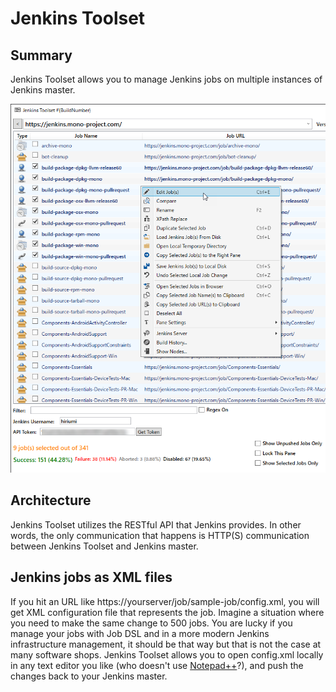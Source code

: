 # Jenkins Toolset

## Summary
Jenkins Toolset allows you to manage Jenkins jobs on multiple instances of Jenkins master. 

<img src="imgs/front.png"/>

## Architecture
Jenkins Toolset utilizes the RESTful API that Jenkins provides. In other words, the only communication that happens is HTTP(S) communication between Jenkins Toolset and Jenkins master.

## Jenkins jobs as XML files
If you hit an URL like https://yourserver/job/sample-job/config.xml, you will get XML configuration file that represents the job. Imagine a situation where you need to make the same change to 500 jobs. You are lucky if you manage your jobs with Job DSL and in a more modern Jenkins infrastructure management, it should be that way but that is not the case at many software shops. Jenkins Toolset allows you to open config.xml locally in any text editor you like (who doesn\'t use <a href="https://notepad-plus-plus.org/">Notepad++</a>?), and push the changes back to your Jenkins master.